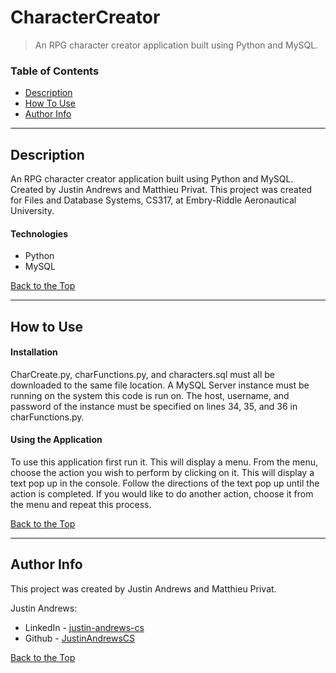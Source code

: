 # CharacterCreator

> An RPG character creator application built using Python and MySQL.

### Table of Contents

- [Description](#description)
- [How To Use](#how-to-use)
- [Author Info](#author-info)

---

## Description

An RPG character creator application built using Python and MySQL. Created by Justin Andrews and Matthieu Privat.
This project was created for Files and Database Systems, CS317, at Embry-Riddle Aeronautical University.

#### Technologies
- Python
- MySQL

[Back to the Top](#CharacterCreator)

---

## How to Use

#### Installation

CharCreate.py, charFunctions.py, and characters.sql must all be downloaded to the same file location.
A MySQL Server instance must be running on the system this code is run on.
The host, username, and password of the instance must be specified on lines 34, 35, and 36 in charFunctions.py.

#### Using the Application

To use this application first run it. This will display a menu. From the menu, choose the action you wish to perform by clicking on it.
This will display a text pop up in the console. Follow the directions of the text pop up until the action is completed.
If you would like to do another action, choose it from the menu and repeat this process.

[Back to the Top](#CharacterCreator)

---

## Author Info

This project was created by Justin Andrews and Matthieu Privat.

Justin Andrews:
- LinkedIn - [justin-andrews-cs](https://www.linkedin.com/in/justin-andrews-cs/)
- Github - [JustinAndrewsCS](https://github.com/JustinAndrewsCS)

[Back to the Top](#CharacterCreator)
